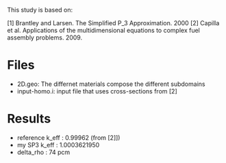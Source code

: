 
This study is based on:

[1] Brantley and Larsen. The Simplified P_3 Approximation. 2000
[2] Capilla et al. Applications of the multidimensional equations to complex fuel assembly problems. 2009.


# Files

* 2D.geo: The differnet materials compose the different subdomains
* input-homo.i: input file that uses cross-sections from [2]


# Results

* reference k_eff : 0.99962 (from [2]])
* my SP3 k_eff : 1.0003621950
* delta_rho : 74 pcm
